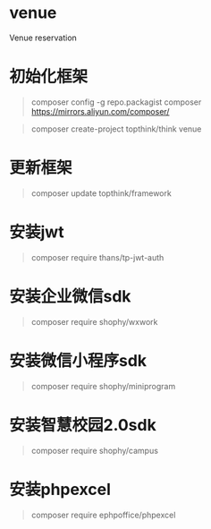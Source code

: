 # venue
Venue reservation

# 初始化框架
> composer config -g repo.packagist composer https://mirrors.aliyun.com/composer/

> composer create-project topthink/think venue

# 更新框架
> composer update topthink/framework

# 安装jwt
> composer require thans/tp-jwt-auth

# 安装企业微信sdk
> composer require shophy/wxwork

# 安装微信小程序sdk
> composer require shophy/miniprogram

# 安装智慧校园2.0sdk
> composer require shophy/campus

# 安装phpexcel
> composer require ephpoffice/phpexcel

